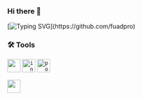 <!-- ![](.png) -->

### Hi there 👋
[![Typing SVG](https://readme-typing-svg.herokuapp.com?font=roboto&color=%23F7C51D&size=18&vCenter=true&height=16&lines=I'm+Fuad+Mammadov;I+learn+technical+stuffs.;)](https://github.com/fuadpro)


### 🛠️ Tools
 
<code><img height="30" src="https://user-images.githubusercontent.com/15200589/228391318-69e9fb4b-9f21-4cf1-afb6-3ef63272a394.png"></code>
<code><img height="30" src="https://user-images.githubusercontent.com/15200589/228391430-53331cab-b6e5-43a1-bb72-78fc86af902c.png" alt="intellij"></code>
<code><img height="30" src="https://user-images.githubusercontent.com/15200589/228391589-0a979dcd-e3b1-46ed-8daa-d957ccb6ed1b.png" alt="postman"></code>

<code><img height="30" src="https://res.cloudinary.com/canonical/image/fetch/f_auto,q_auto,fl_sanitize,w_60,h_60/https://dashboard.snapcraft.io/site_media/appmedia/2020/04/mysql-workbench.png"></code>
<br>



<!-- ~ whoami
> just another guy who likes to code -->
<!-- > for more information about me -> [https://a.net](https://a.net) -->
